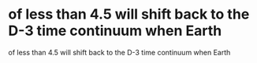 # of less than 4.5 will shift back to the D-3 time continuum when Earth

of less than 4.5 will shift back to the D-3 time continuum when Earth